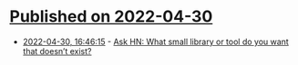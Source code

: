 # [Published on 2022-04-30](index.md)

* [2022-04-30, 16:46:15](https://news.ycombinator.com/item?id=31217300) - [Ask HN: What small library or tool do you want that doesn’t exist?](https://news.ycombinator.com/item?id=31217300)
